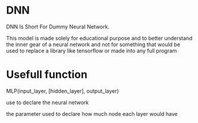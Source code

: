 # DNN
DNN Is Short For Dummy Neural Network.

This model is made solely for educational purpose and to better understand the inner gear of a neural network and not for something that would be used to replace a library like tensorflow or made into any full program

# Usefull function

MLP(input_layer, [hidden_layer], output_layer)

use to declare the neural network

the parameter used to declare how much node each layer would have

  
